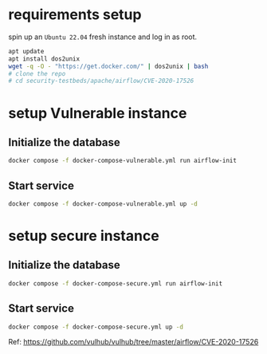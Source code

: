 # requirements setup
spin up an `Ubuntu 22.04` fresh instance and log in as root.
```bash
apt update
apt install dos2unix
wget -q -O - "https://get.docker.com/" | dos2unix | bash
# clone the repo
# cd security-testbeds/apache/airflow/CVE-2020-17526
```
# setup Vulnerable instance
## Initialize the database
```bash
docker compose -f docker-compose-vulnerable.yml run airflow-init
```
## Start service
```bash
docker compose -f docker-compose-vulnerable.yml up -d
```
# setup secure instance
## Initialize the database
```bash
docker compose -f docker-compose-secure.yml run airflow-init
```
## Start service
```bash
docker compose -f docker-compose-secure.yml up -d
```

Ref:
https://github.com/vulhub/vulhub/tree/master/airflow/CVE-2020-17526
